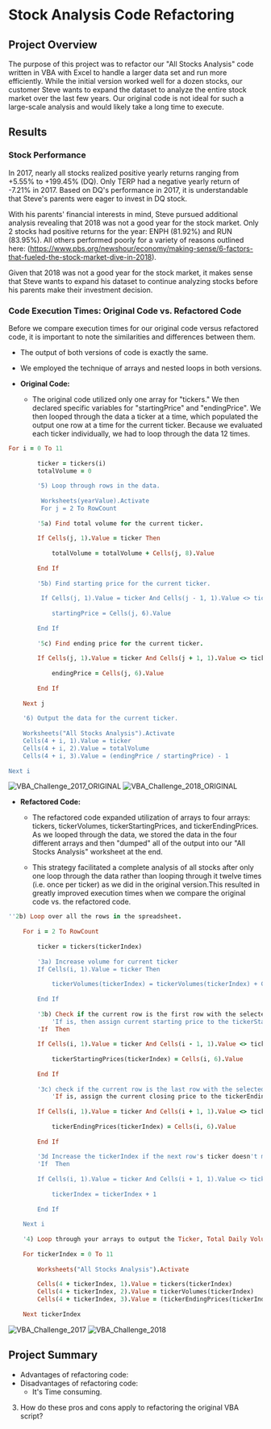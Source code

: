 # Stock Analysis Code Refactoring
  
## Project Overview

The purpose of this project was to refactor our "All Stocks Analysis" code written in VBA with Excel to handle a larger data set and run more efficiently. While the initial version worked well for a dozen stocks, our customer Steve wants to expand the dataset to analyze the entire stock market over the last few years. Our original code is not ideal for such a large-scale analysis and would likely take a long time to execute. 

## Results

### Stock Performance

In 2017, nearly all stocks realized positive yearly returns ranging from +5.55% to +199.45% (DQ). Only TERP had a negative yearly return of -7.21% in 2017. Based on DQ's performance in 2017, it is understandable that Steve's parents were eager to invest in DQ stock.

With his parents' financial interests in mind, Steve pursued additional analysis revealing that 2018 was not a good year for the stock market. Only 2 stocks had positive returns for the year: ENPH (81.92%) and RUN (83.95%). All others performed poorly for a variety of reasons outlined here: 
(https://www.pbs.org/newshour/economy/making-sense/6-factors-that-fueled-the-stock-market-dive-in-2018).
 
Given that 2018 was not a good year for the stock market, it makes sense that Steve wants to expand his dataset to continue analyzing stocks before his parents make their investment decision. 

### Code Execution Times: Original Code vs. Refactored Code

Before we compare execution times for our original code versus refactored code, it is important to note the similarities and differences between them. 
- The output of both versions of code is exactly the same.
- We employed the technique of arrays and nested loops in both versions.

- **Original Code:**
  - The original code utilized only one array for "tickers." We then declared specific variables for "startingPrice" and "endingPrice". We then looped through the data a ticker at a time, which populated the output one row at a time for the current ticker. Because we evaluated each ticker individually, we had to loop through the data 12 times.
  
```ruby
For i = 0 To 11
    
        ticker = tickers(i)
        totalVolume = 0
    
        '5) Loop through rows in the data.
        
         Worksheets(yearValue).Activate
         For j = 2 To RowCount
                
        '5a) Find total volume for the current ticker.
        
        If Cells(j, 1).Value = ticker Then
        
            totalVolume = totalVolume + Cells(j, 8).Value
            
        End If
        
        '5b) Find starting price for the current ticker.
        
         If Cells(j, 1).Value = ticker And Cells(j - 1, 1).Value <> ticker Then
        
            startingPrice = Cells(j, 6).Value
        
        End If
        
        '5c) Find ending price for the current ticker.
        
        If Cells(j, 1).Value = ticker And Cells(j + 1, 1).Value <> ticker Then
        
            endingPrice = Cells(j, 6).Value
            
        End If
        
    Next j
        
    '6) Output the data for the current ticker.
            
    Worksheets("All Stocks Analysis").Activate
    Cells(4 + i, 1).Value = ticker
    Cells(4 + i, 2).Value = totalVolume
    Cells(4 + i, 3).Value = (endingPrice / startingPrice) - 1
    
Next i
```
![VBA_Challenge_2017_ORIGINAL](Resources/VBA_Challenge_2017_ORIGINAL.png)
![VBA_Challenge_2018_ORIGINAL](Resources/VBA_Challenge_2018_ORIGINAL.png)

  - **Refactored Code:**
    - The refactored code expanded utilization of arrays to four arrays: tickers, tickerVolumes, tickerStartingPrices, and tickerEndingPrices. As we looped through the data, we stored the data in the four different arrays and then "dumped" all of the output into our "All Stocks Analysis" worksheet at the end.    

    - This strategy facilitated a complete analysis of all stocks after only one loop through the data rather than looping through it twelve times (i.e. once per ticker) as we did in the original version.This resulted in greatly improved execution times when we compare the original code vs. the refactored code. 

```ruby
''2b) Loop over all the rows in the spreadsheet.
    
    For i = 2 To RowCount
    
        ticker = tickers(tickerIndex)
    
        '3a) Increase volume for current ticker
        If Cells(i, 1).Value = ticker Then
        
            tickerVolumes(tickerIndex) = tickerVolumes(tickerIndex) + Cells(i, 8).Value
            
        End If
                
        '3b) Check if the current row is the first row with the selected tickerIndex.
            'If is, then assign current starting price to the tickerStartingPrices variable
        'If  Then
        
        If Cells(i, 1).Value = ticker And Cells(i - 1, 1).Value <> ticker Then
        
            tickerStartingPrices(tickerIndex) = Cells(i, 6).Value
                    
        End If
        
        '3c) check if the current row is the last row with the selected tickerIndex
            'If is, assign the current closing price to the tickerEndingPrices variable
            
        If Cells(i, 1).Value = ticker And Cells(i + 1, 1).Value <> ticker Then
        
            tickerEndingPrices(tickerIndex) = Cells(i, 6).Value
        
        End If
                    
        '3d Increase the tickerIndex if the next row's ticker doesn't match previous row's ticker.
        'If  Then
        
        If Cells(i, 1).Value = ticker And Cells(i + 1, 1).Value <> ticker Then
        
            tickerIndex = tickerIndex + 1
            
        End If
        
    Next i
    
    '4) Loop through your arrays to output the Ticker, Total Daily Volume, and Return.
    
    For tickerIndex = 0 To 11
        
        Worksheets("All Stocks Analysis").Activate
        
        Cells(4 + tickerIndex, 1).Value = tickers(tickerIndex)
        Cells(4 + tickerIndex, 2).Value = tickerVolumes(tickerIndex)
        Cells(4 + tickerIndex, 3).Value = (tickerEndingPrices(tickerIndex) / tickerStartingPrices(tickerIndex)) - 1
        
    Next tickerIndex
```

![VBA_Challenge_2017](Resources/VBA_Challenge_2017.png)
![VBA_Challenge_2018](Resources/VBA_Challenge_2018.png)

## Project Summary

- Advantages of refactoring code: 
- Disadvantages of refactoring code: 
  - It's Time consuming.
3. How do these pros and cons apply to refactoring the original VBA script?
